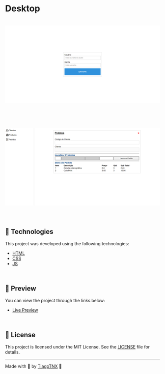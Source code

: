 # Desktop

<h1 align="center">
    <img alt="Preview Desktop" title="Preview Desktop" src=".github/site-desktop-1.webp" />
</h1>

<br>

<h1 align="center">
    <img alt="Preview Desktop" title="Preview Desktop" src=".github/site-desktop-2.webp" />
</h1>

<br>

## 🧪 Technologies

This project was developed using the following technologies:

-   [HTML](https://developer.mozilla.org/pt-BR/docs/Web/HTML/Element)
-   [CSS](https://developer.mozilla.org/pt-BR/docs/Web/CSS)
-   [JS](https://developer.mozilla.org/pt-BR/docs/Web/JavaScript)

<br>

## 🔖 Preview

You can view the project through the links below:

-   [Live Preview](https://flash-js.netlify.app/)

<br>

## 📝 License

This project is licensed under the MIT License. See the [LICENSE](LICENSE) file for details.

---

Made with 💜 by [TiagoTNX](https://github.com/TiagoTNX) 👋
